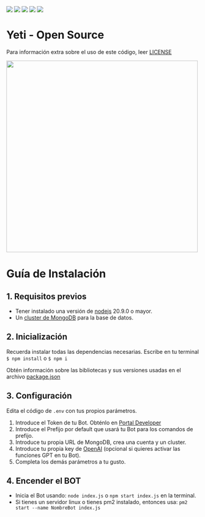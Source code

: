 [![](https://img.shields.io/github/stars/zlarosav/Yeti-BOT.svg)](https://github.com/zlarosav/Yeti-BOT)
[![](https://img.shields.io/github/forks/zlarosav/Yeti-BOT.svg)](https://github.com/zlarosav/Yeti-BOT)
[![](https://img.shields.io/github/tag/zlarosav/Yeti-BOT.svg)](https://github.com/zlarosav/Yeti-BOT/releases/tag/v0.1.0-alpha)
[![](https://img.shields.io/github/release/zlarosav/Yeti-BOT.svg)](https://github.com/zlarosav/Yeti-BOT/releases/)
[![](https://img.shields.io/github/issues/zlarosav/Yeti-BOT.svg)](https://github.com/zlarosav/Yeti-BOT/issues/)

# Yeti - Open Source
Para información extra sobre el uso de este código, leer [LICENSE](https://github.com/zlarosav/Yeti-BOT/blob/main/LICENSE)

<a href="https://discord.com/invite/YKjDPGTAzY"><img width="500px" src="https://cdn.discordapp.com/attachments/1125702005197897760/1127984445509607495/BANNER.jpg"></a>

# Guía de Instalación
## 1. Requisitos previos

  * Tener instalado una versión de [nodejs](https://nodejs.org) 20.9.0 o mayor.
  * Un [cluster de MongoDB](https://www.mongodb.com/es/cloud/atlas/) para la base de datos.
    
## 2. Inicialización
Recuerda instalar todas las dependencias necesarias. Escribe en tu terminal `$ npm install` o `$ npm i`

Obtén información sobre las bibliotecas y sus versiones usadas en el archivo [package.json](https://github.com/zlarosav/Yeti-BOT/blob/main/package.json)

## 3. Configuración
Edita el código de `.env` con tus propios parámetros.
1. Introduce el Token de tu Bot. Obténlo en [Portal Developer](https://discord.com/developers/applications)
2. Introduce el Prefijo por default que usará tu Bot para los comandos de prefijo.
3. Introduce tu propia URL de MongoDB, crea una cuenta y un cluster.
4. Introduce tu propia key de [OpenAI](https://platform.openai.com/account/api-keys) (opcional si quieres activar las funciones GPT en tu Bot).
5. Completa los demás parámetros a tu gusto.

## 4. Encender el BOT
  * Inicia el Bot usando: `node index.js` o `npm start index.js` en la terminal.
  * Si tienes un servidor linux o tienes pm2 instalado, entonces usa: `pm2 start --name NombreBot index.js`
